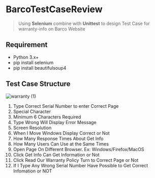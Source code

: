 # BarcoTestCaseReview

> Using **Selenium** combine with **Unittest** to design Test Case for warranty-info on Barco Website


## Requirement
* Python 3.x+
* pip install selenium
* pip install beautifulsoup4

## Test Case Structure
![warranty (1)](https://user-images.githubusercontent.com/61812113/126738730-46be7845-1971-4bb8-90b1-2af802ab6e23.jpg)

1. Type Correct Serial Number to enter Correct Page
2. Special Character
3. Minimum 6 Characters Required
4. Type Wrong Will Display Error Message
5. Screen Resolution
6. When I Move Windows Display Correct or Not
7. How Many Response Times About Get Info
8. How Many Users Can Use at the Same Times
9. Open Page On Different Browser. Ex: Windows/Firefox/MacOS
10. Click Get Info Can Get Information or Not
11. Click Read Our Warranty Policy Turn to Correct Page or Not
12. If I Type Any Wrong Serial Number Have Possible to Get Correct Infomation or NOT 

